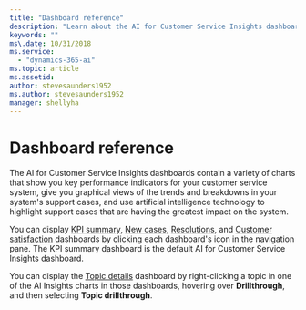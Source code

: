 ```yaml
---
title: "Dashboard reference"
description: "Learn about the AI for Customer Service Insights dashboards."
keywords: ""
ms\.date: 10/31/2018
ms.service:
  - "dynamics-365-ai"
ms.topic: article
ms.assetid: 
author: stevesaunders1952
ms.author: stevesaunders1952
manager: shellyha
---
```


# Dashboard reference

The AI for Customer Service Insights dashboards contain a variety of charts that show you key performance indicators for your customer service system, give you graphical views of the trends and breakdowns in your system's support cases, and use artificial intelligence technology to highlight support cases that are having the greatest impact on the system.

You can display [KPI summary](dashboard-kpi-summary.md), [New cases](dashboard-incoming-cases.md), [Resolutions](dashboard-case-resolutions.md), and [Customer satisfaction](dashboard-CSAT.md) dashboards by clicking each dashboard's icon in the navigation pane. The KPI summary dashboard is the default AI for Customer Service Insights dashboard.

You can display the [Topic details](dashboard-topic-details.md) dashboard by right-clicking a topic in one of the AI Insights charts in those dashboards, hovering over **Drillthrough**, and then selecting **Topic drillthrough**.
